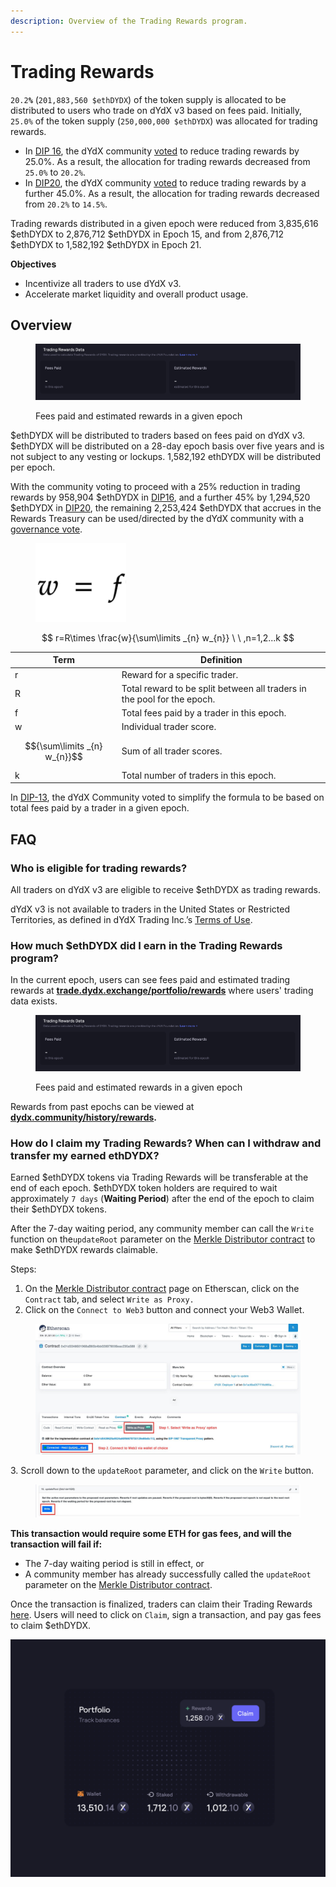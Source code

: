 ```yaml
---
description: Overview of the Trading Rewards program.
---
```


# Trading Rewards

`20.2`**`%`** (`201,883,560 $ethDYDX`) of the token supply is allocated to be distributed to users who trade on dYdX v3 based on fees paid. Initially, `25.0%` of the token supply (`250,000,000 $ethDYDX`) was allocated for trading rewards.&#x20;

* In [DIP 16](https://github.com/dydxfoundation/dip/blob/master/content/dips/DIP-16.md), the dYdX community [voted](https://dydx.community/dashboard/proposal/8) to reduce trading rewards by 25.0%. As a result, the allocation for trading rewards decreased from `25.0%` to `20.2%`.&#x20;
* In [DIP20](https://dydx.community/dashboard/proposal/11), the dYdX community [voted](https://dydx.community/dashboard/proposal/11) to reduce trading rewards by a further 45.0%. As a result, the allocation for trading rewards decreased from `20.2%` to `14.5%`.&#x20;

Trading rewards distributed in a given epoch were reduced from 3,835,616 $ethDYDX to 2,876,712 $ethDYDX in Epoch 15, and from 2,876,712 $ethDYDX to 1,582,192 $ethDYDX in Epoch 21.

**Objectives**

* Incentivize all traders to use dYdX v3.
* Accelerate market liquidity and overall product usage.

## **Overview**

<figure><img src="../.gitbook/assets/1-fees-paid-estimated-rewards.png" alt=""><figcaption><p>Fees paid and estimated rewards in a given epoch</p></figcaption></figure>

$ethDYDX will be distributed to traders based on fees paid on dYdX v3. $ethDYDX will be distributed on a 28-day epoch basis over five years and is not subject to any vesting or lockups. 1,582,192 ethDYDX will be distributed per epoch.

With the community voting to proceed with a 25% reduction in trading rewards by 958,904 $ethDYDX in [DIP16](https://dydx.community/dashboard/proposal/8), and a further 45% by 1,294,520 $ethDYDX in [DIP20](https://dydx.community/dashboard/proposal/11), the remaining 2,253,424 $ethDYDX that accrues in the Rewards Treasury can be used/directed by the dYdX community with a [governance vote](https://docs.dydx.community/dydx-governance/voting-and-governance/governance-parameters).

<figure><img src="../.gitbook/assets/1-trading-rewards-formula-new.png" alt=""><figcaption></figcaption></figure>

$$
r=R\times \frac{w}{\sum\limits _{n} w_{n}} \ \ ,n=1,2...k
$$

| Term                         | Definition                                                              |
| ---------------------------- | ----------------------------------------------------------------------- |
| r                            | Reward for a specific trader.                                           |
| R                            | Total reward to be split between all traders in the pool for the epoch. |
| f                            | Total fees paid by a trader in this epoch.                              |
| w                            | Individual trader score.                                                |
| $${\sum\limits _{n} w_{n}}$$ | Sum of all trader scores.                                               |
| k                            | Total number of traders in this epoch.                                  |

In [DIP-13](https://github.com/dydxfoundation/dip/blob/master/content/dips/DIP-13.md), the dYdX Community voted to simplify the formula to be based on total fees paid by a trader in a given epoch.

## FAQ

### Who is eligible for trading rewards?

All traders on dYdX v3 are eligible to receive $ethDYDX as trading rewards.

dYdX v3 is not available to traders in the United States or Restricted Territories, as defined in dYdX Trading Inc.’s [Terms of Use](https://dydx.exchange/terms).

### How much $ethDYDX did I earn in the Trading Rewards program?

In the current epoch, users can see fees paid and estimated trading rewards at [**trade.dydx.exchange/portfolio/rewards**](https://trade.dydx.exchange/portfolio/rewards) where users' trading data exists.

<figure><img src="../.gitbook/assets/1-fees-paid-estimated-rewards.png" alt=""><figcaption><p>Fees paid and estimated rewards in a given epoch</p></figcaption></figure>

Rewards from past epochs can be viewed at [**dydx.community/history/rewards**](https://dydx.community/history/rewards)**.**

### How do I claim my Trading Rewards? When can I withdraw and transfer my earned ethDYDX?

Earned $ethDYDX tokens via Trading Rewards will be transferable at the end of each epoch. $ethDYDX token holders are required to wait approximately `7 days` (**Waiting Period**) after the end of the epoch to claim their $ethDYDX tokens.&#x20;

After the 7-day waiting period, any community member can call the `Write` function on the`updateRoot` parameter on the [Merkle Distributor contract](https://etherscan.io/address/0x01d3348601968ab85b4bb028979006eac235a588#writeProxyContract) to make $ethDYDX rewards claimable.&#x20;

Steps:

1. On the [Merkle Distributor contract](https://etherscan.io/address/0x01d3348601968ab85b4bb028979006eac235a588#writeProxyContract) page on Etherscan, click on the `Contract` tab, and select `Write as Proxy.`
2. Click on the `Connect to Web3` button and connect your Web3 Wallet.

<figure><img src="../.gitbook/assets/merkle-distributor-contract.jpeg" alt=""><figcaption></figcaption></figure>

3\. Scroll down to the `updateRoot` parameter, and click on the `Write` button.

<figure><img src="../.gitbook/assets/updateRoot-claiming.jpeg" alt=""><figcaption></figcaption></figure>

**This transaction would require some ETH for gas fees, and will the transaction will fail if:**

* The 7-day waiting period is still in effect, or
* A community member has already successfully called the `updateRoot` parameter on the [Merkle Distributor contract](https://etherscan.io/address/0x01d3348601968ab85b4bb028979006eac235a588#writeProxyContract).

Once the transaction is finalized, traders can claim their Trading Rewards [here](https://dydx.community/dashboard). Users will need to click on `Claim`, sign a transaction, and pay gas fees to claim $ethDYDX.

![Portfolio overview of rewards](../.gitbook/assets/1-portfolio-overview-rewards.png)
